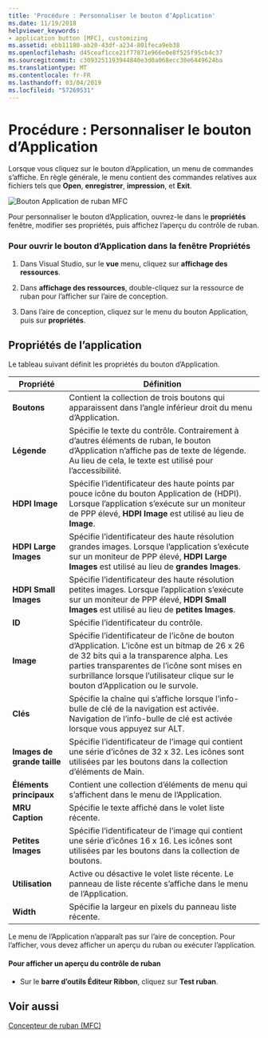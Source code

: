 ```yaml
---
title: 'Procédure : Personnaliser le bouton d’Application'
ms.date: 11/19/2018
helpviewer_keywords:
- application button [MFC], customizing
ms.assetid: ebb11180-ab20-43df-a234-801feca9eb38
ms.openlocfilehash: d45ceaf1cce21f77871e966e0e8f525f95cb4c37
ms.sourcegitcommit: c3093251193944840e3d0a068ecc30e6449624ba
ms.translationtype: MT
ms.contentlocale: fr-FR
ms.lasthandoff: 03/04/2019
ms.locfileid: "57269531"
---
```

# <a name="how-to-customize-the-application-button"></a>Procédure : Personnaliser le bouton d’Application

Lorsque vous cliquez sur le bouton d’Application, un menu de commandes s’affiche. En règle générale, le menu contient des commandes relatives aux fichiers tels que **Open**, **enregistrer**, **impression**, et **Exit**.

![Bouton Application de ruban MFC](../mfc/media/application_button.png "bouton Application de ruban MFC")

Pour personnaliser le bouton d’Application, ouvrez-le dans le **propriétés** fenêtre, modifier ses propriétés, puis affichez l’aperçu du contrôle de ruban.

### <a name="to-open-the-application-button-in-the-properties-window"></a>Pour ouvrir le bouton d’Application dans la fenêtre Propriétés

1. Dans Visual Studio, sur le **vue** menu, cliquez sur **affichage des ressources**.

1. Dans **affichage des ressources**, double-cliquez sur la ressource de ruban pour l’afficher sur l’aire de conception.

1. Dans l’aire de conception, cliquez sur le menu du bouton Application, puis sur **propriétés**.

## <a name="application-button-properties"></a>Propriétés de l’application

Le tableau suivant définit les propriétés du bouton d’Application.

|Propriété|Définition|
|--------------|----------------|
|**Boutons**|Contient la collection de trois boutons qui apparaissent dans l’angle inférieur droit du menu d’Application.|
|**Légende**|Spécifie le texte du contrôle. Contrairement à d’autres éléments de ruban, le bouton d’Application n’affiche pas de texte de légende. Au lieu de cela, le texte est utilisé pour l’accessibilité.|
|**HDPI Image**|Spécifie l’identificateur des haute points par pouce icône du bouton Application de (HDPI). Lorsque l’application s’exécute sur un moniteur de PPP élevé, **HDPI Image** est utilisé au lieu de **Image**.|
|**HDPI Large Images**|Spécifie l’identificateur des haute résolution grandes images. Lorsque l’application s’exécute sur un moniteur de PPP élevé, **HDPI Large Images** est utilisé au lieu de **grandes Images**.|
|**HDPI Small Images**|Spécifie l’identificateur des haute résolution petites images. Lorsque l’application s’exécute sur un moniteur de PPP élevé, **HDPI Small Images** est utilisé au lieu de **petites Images**.|
|**ID**|Spécifie l’identificateur du contrôle.|
|**Image**|Spécifie l’identificateur de l’icône de bouton d’Application. L’icône est un bitmap de 26 x 26 de 32 bits qui a la transparence alpha. Les parties transparentes de l’icône sont mises en surbrillance lorsque l’utilisateur clique sur le bouton d’Application ou le survole.|
|**Clés**|Spécifie la chaîne qui s’affiche lorsque l’info-bulle de clé de la navigation est activée. Navigation de l’info-bulle de clé est activée lorsque vous appuyez sur ALT.|
|**Images de grande taille**|Spécifie l’identificateur de l’image qui contient une série d’icônes de 32 x 32. Les icônes sont utilisées par les boutons dans la collection d’éléments de Main.|
|**Éléments principaux**|Contient une collection d’éléments de menu qui s’affichent dans le menu de l’Application.|
|**MRU Caption**|Spécifie le texte affiché dans le volet liste récente.|
|**Petites Images**|Spécifie l’identificateur de l’image qui contient une série d’icônes 16 x 16. Les icônes sont utilisées par les boutons dans la collection de boutons.|
|**Utilisation**|Active ou désactive le volet liste récente. Le panneau de liste récente s’affiche dans le menu de l’Application.|
|**Width**|Spécifie la largeur en pixels du panneau liste récente.|

Le menu de l’Application n’apparaît pas sur l’aire de conception. Pour l’afficher, vous devez afficher un aperçu du ruban ou exécuter l’application.

#### <a name="to-preview-the-ribbon-control"></a>Pour afficher un aperçu du contrôle de ruban

- Sur le **barre d’outils Éditeur Ribbon**, cliquez sur **Test ruban**.

## <a name="see-also"></a>Voir aussi

[Concepteur de ruban (MFC)](../mfc/ribbon-designer-mfc.md)
